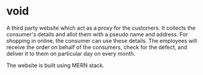 # void

A third party website which act as a proxy for the customers. It collects the consumer's details and allot them with a pseudo name and address. For shopping in online, the consumer can use these details. The employees will receive the order on behalf of the consumers, check for the defect, and deliver it to them on particular day on every month.

The website is built using MERN stack.
